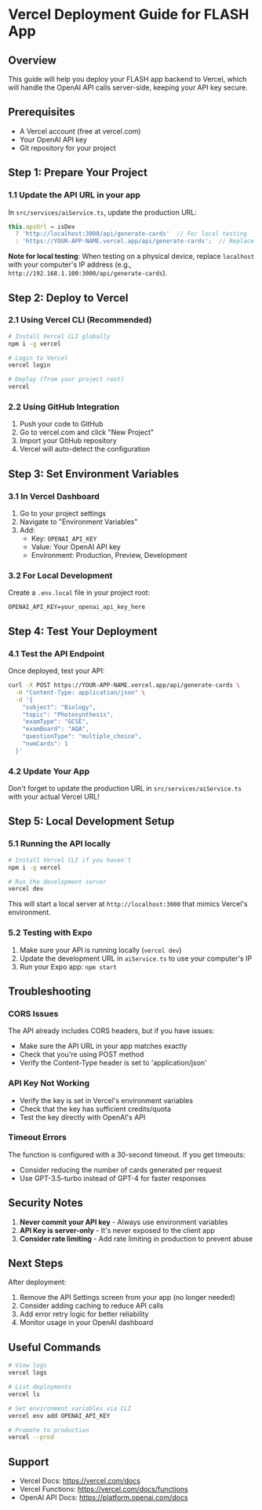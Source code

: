 # Vercel Deployment Guide for FLASH App

## Overview
This guide will help you deploy your FLASH app backend to Vercel, which will handle the OpenAI API calls server-side, keeping your API key secure.

## Prerequisites
- A Vercel account (free at vercel.com)
- Your OpenAI API key
- Git repository for your project

## Step 1: Prepare Your Project

### 1.1 Update the API URL in your app
In `src/services/aiService.ts`, update the production URL:
```typescript
this.apiUrl = isDev
  ? 'http://localhost:3000/api/generate-cards'  // For local testing
  : 'https://YOUR-APP-NAME.vercel.app/api/generate-cards';  // Replace with your Vercel URL
```

**Note for local testing**: When testing on a physical device, replace `localhost` with your computer's IP address (e.g., `http://192.168.1.100:3000/api/generate-cards`).

## Step 2: Deploy to Vercel

### 2.1 Using Vercel CLI (Recommended)
```bash
# Install Vercel CLI globally
npm i -g vercel

# Login to Vercel
vercel login

# Deploy (from your project root)
vercel
```

### 2.2 Using GitHub Integration
1. Push your code to GitHub
2. Go to vercel.com and click "New Project"
3. Import your GitHub repository
4. Vercel will auto-detect the configuration

## Step 3: Set Environment Variables

### 3.1 In Vercel Dashboard
1. Go to your project settings
2. Navigate to "Environment Variables"
3. Add:
   - Key: `OPENAI_API_KEY`
   - Value: Your OpenAI API key
   - Environment: Production, Preview, Development

### 3.2 For Local Development
Create a `.env.local` file in your project root:
```
OPENAI_API_KEY=your_openai_api_key_here
```

## Step 4: Test Your Deployment

### 4.1 Test the API Endpoint
Once deployed, test your API:
```bash
curl -X POST https://YOUR-APP-NAME.vercel.app/api/generate-cards \
  -H "Content-Type: application/json" \
  -d '{
    "subject": "Biology",
    "topic": "Photosynthesis",
    "examType": "GCSE",
    "examBoard": "AQA",
    "questionType": "multiple_choice",
    "numCards": 1
  }'
```

### 4.2 Update Your App
Don't forget to update the production URL in `src/services/aiService.ts` with your actual Vercel URL!

## Step 5: Local Development Setup

### 5.1 Running the API locally
```bash
# Install Vercel CLI if you haven't
npm i -g vercel

# Run the development server
vercel dev
```

This will start a local server at `http://localhost:3000` that mimics Vercel's environment.

### 5.2 Testing with Expo
1. Make sure your API is running locally (`vercel dev`)
2. Update the development URL in `aiService.ts` to use your computer's IP
3. Run your Expo app: `npm start`

## Troubleshooting

### CORS Issues
The API already includes CORS headers, but if you have issues:
- Make sure the API URL in your app matches exactly
- Check that you're using POST method
- Verify the Content-Type header is set to 'application/json'

### API Key Not Working
- Verify the key is set in Vercel's environment variables
- Check that the key has sufficient credits/quota
- Test the key directly with OpenAI's API

### Timeout Errors
The function is configured with a 30-second timeout. If you get timeouts:
- Consider reducing the number of cards generated per request
- Use GPT-3.5-turbo instead of GPT-4 for faster responses

## Security Notes

1. **Never commit your API key** - Always use environment variables
2. **API Key is server-only** - It's never exposed to the client app
3. **Consider rate limiting** - Add rate limiting in production to prevent abuse

## Next Steps

After deployment:
1. Remove the API Settings screen from your app (no longer needed)
2. Consider adding caching to reduce API calls
3. Add error retry logic for better reliability
4. Monitor usage in your OpenAI dashboard

## Useful Commands

```bash
# View logs
vercel logs

# List deployments
vercel ls

# Set environment variables via CLI
vercel env add OPENAI_API_KEY

# Promote to production
vercel --prod
```

## Support

- Vercel Docs: https://vercel.com/docs
- Vercel Functions: https://vercel.com/docs/functions
- OpenAI API Docs: https://platform.openai.com/docs 
